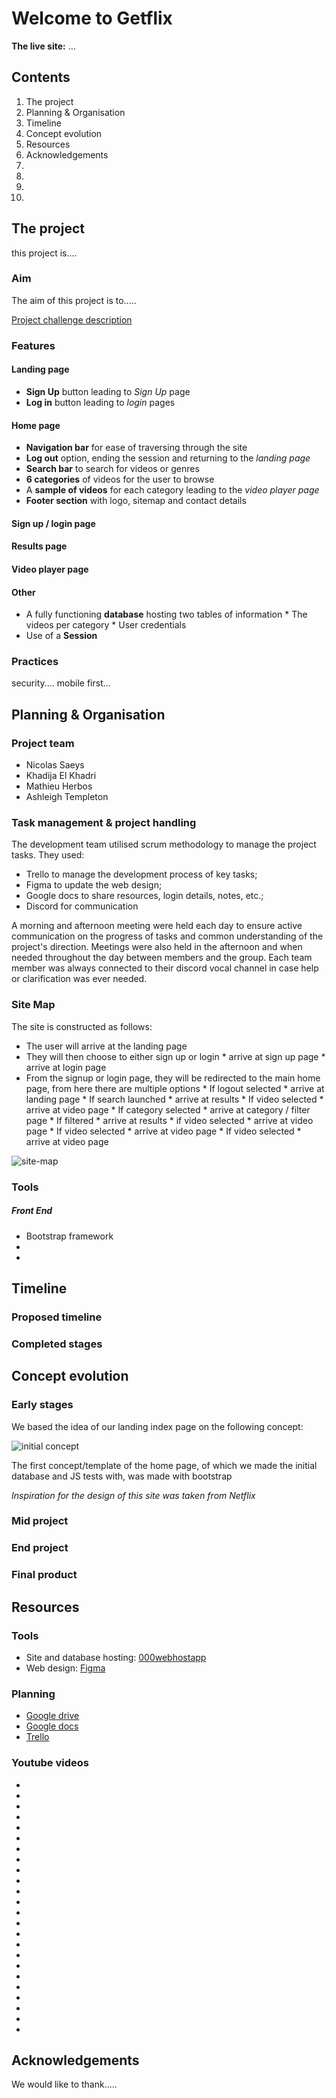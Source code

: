 # Welcome to Getflix

**The live site:** ...


## Contents

1. The project
2. Planning & Organisation
3. Timeline
4. Concept evolution
5. Resources
6. Acknowledgements
7. 
8. 
9.
10. 


## The project

this project is.... 

### Aim

The aim of this project is to.....

[Project challenge description](https://github.com/becodeorg/BXL-Swartz-3-21/blob/master/06-PHP/getflix_project.md)


### Features

#### Landing page

* **Sign Up** button leading to *Sign Up* page
* **Log in** button leading to *login* pages

#### Home page

* **Navigation bar** for ease of traversing through the site
 * **Log out** option, ending the session and returning to the *landing page*
* **Search bar** to search for videos or genres
* **6 categories** of videos for the user to browse
* A **sample of videos** for each category leading to the *video player page*
* **Footer section** with logo, sitemap and contact details


#### Sign up / login page


#### Results page


#### Video player page


#### Other

* A fully functioning **database** hosting two tables of information
      * The videos per category
      * User credentials
* Use of a **Session**


### Practices

security.... 
mobile first... 


## Planning & Organisation

### Project team

* Nicolas Saeys
* Khadija El Khadri
* Mathieu Herbos
* Ashleigh Templeton

### Task management & project handling

The development team utilised scrum methodology to manage the project tasks. 
They used:
* Trello to manage the development process of key tasks;
* Figma to update the web design;
* Google docs to share resources, login details, notes, etc.;
* Discord for communication

A morning and afternoon meeting were held each day to ensure active communication on the progress of tasks and common understanding of the project's direction. Meetings were also held in the afternoon and when needed throughout the day between members and the group. 
Each team member was always connected to their discord vocal channel in case help or clarification was ever needed. 

### Site Map

The site is constructed as follows:


* The user will arrive at the landing page
* They will then choose to either sign up or login
      * arrive at sign up page
      * arrive at login page
* From the signup or login page, they will be redirected to the main home page, from here there are multiple options
      * If logout selected
            * arrive at landing page
      * If search launched
            * arrive at results
      * If video selected
            * arrive at video page
      * If category selected
            * arrive at category / filter page
                  * If filtered
                             * arrive at results
                                       * if video selected
                                                   * arrive at video page
                  * If video selected
                             * arrive at video page
      * If video selected
                  * arrive at video page
  

![site-map](diagram_sitemap.jpg)

### Tools

##### Front End

* Bootstrap framework
* 
* 

## Timeline

### Proposed timeline

### Completed stages


## Concept evolution

### Early stages

We based the idea of our landing index page on the following concept:

![initial concept](landing_initial-concept.jpg)

The first concept/template of the home page, of which we made the initial database and JS tests with, was made with bootstrap



*Inspiration for the design of this site was taken from Netflix*

### Mid project


### End project


### Final product



## Resources

### Tools

* Site and database hosting: [000webhostapp](https://getflixproject.000webhostapp.com/)
* Web design: [Figma](https://www.figma.com/file/SKbeGU18QARlioaiViQ1QC/Wireframing-in-Figma?node-id=0%3A1)


### Planning

* [Google drive](https://drive.google.com/drive/folders/1a0ARVjYfVONoEEJ0cyo1g8SgQP3uow1h)
* [Google docs](https://docs.google.com/document/d/1zTGTB1Wex38f49HAybjMgSLT_Fui4-lMY2wOzgB0zfg/edit)
* [Trello](https://trello.com/b/7vgFR6nC/php-work)

### Youtube videos

 *
 *
 *
 *
 *
 *
 *
 *
 *
 *
 *
 *
 *
 *
 *
 *
 *
 *
 *
 *
 *
 *
 *
 *

## Acknowledgements

We would like to thank..... 

